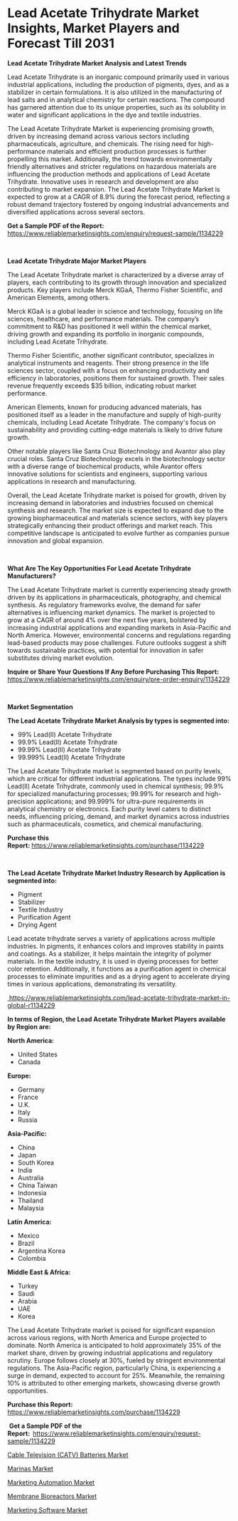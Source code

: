 <p><h1>Lead Acetate Trihydrate Market Insights, Market Players and Forecast Till 2031</h1></p><p><strong>Lead Acetate Trihydrate Market Analysis and Latest Trends</strong></p>
<p><p>Lead Acetate Trihydrate is an inorganic compound primarily used in various industrial applications, including the production of pigments, dyes, and as a stabilizer in certain formulations. It is also utilized in the manufacturing of lead salts and in analytical chemistry for certain reactions. The compound has garnered attention due to its unique properties, such as its solubility in water and significant applications in the dye and textile industries.</p><p>The Lead Acetate Trihydrate Market is experiencing promising growth, driven by increasing demand across various sectors including pharmaceuticals, agriculture, and chemicals. The rising need for high-performance materials and efficient production processes is further propelling this market. Additionally, the trend towards environmentally friendly alternatives and stricter regulations on hazardous materials are influencing the production methods and applications of Lead Acetate Trihydrate. Innovative uses in research and development are also contributing to market expansion. The Lead Acetate Trihydrate Market is expected to grow at a CAGR of 8.9% during the forecast period, reflecting a robust demand trajectory fostered by ongoing industrial advancements and diversified applications across several sectors.</p></p>
<p><strong>Get a Sample PDF of the Report:&nbsp;</strong> <a href="https://www.reliablemarketinsights.com/enquiry/request-sample/1134229?utm_campaign=1288&utm_medium=2&utm_source=Github&utm_content=ia&utm_term=08102024&utm_id=lead-acetate-trihydrate">https://www.reliablemarketinsights.com/enquiry/request-sample/1134229</a></p>
<p>&nbsp;</p>
<p><strong>Lead Acetate Trihydrate Major Market Players</strong></p>
<p><p>The Lead Acetate Trihydrate market is characterized by a diverse array of players, each contributing to its growth through innovation and specialized products. Key players include Merck KGaA, Thermo Fisher Scientific, and American Elements, among others.</p><p>Merck KGaA is a global leader in science and technology, focusing on life sciences, healthcare, and performance materials. The company’s commitment to R&D has positioned it well within the chemical market, driving growth and expanding its portfolio in inorganic compounds, including Lead Acetate Trihydrate.</p><p>Thermo Fisher Scientific, another significant contributor, specializes in analytical instruments and reagents. Their strong presence in the life sciences sector, coupled with a focus on enhancing productivity and efficiency in laboratories, positions them for sustained growth. Their sales revenue frequently exceeds $35 billion, indicating robust market performance.</p><p>American Elements, known for producing advanced materials, has positioned itself as a leader in the manufacture and supply of high-purity chemicals, including Lead Acetate Trihydrate. The company's focus on sustainability and providing cutting-edge materials is likely to drive future growth.</p><p>Other notable players like Santa Cruz Biotechnology and Avantor also play crucial roles. Santa Cruz Biotechnology excels in the biotechnology sector with a diverse range of biochemical products, while Avantor offers innovative solutions for scientists and engineers, supporting various applications in research and manufacturing.</p><p>Overall, the Lead Acetate Trihydrate market is poised for growth, driven by increasing demand in laboratories and industries focused on chemical synthesis and research. The market size is expected to expand due to the growing biopharmaceutical and materials science sectors, with key players strategically enhancing their product offerings and market reach. This competitive landscape is anticipated to evolve further as companies pursue innovation and global expansion.</p></p>
<p>&nbsp;</p>
<p><strong>What Are The Key Opportunities For Lead Acetate Trihydrate Manufacturers?</strong></p>
<p><p>The Lead Acetate Trihydrate market is currently experiencing steady growth driven by its applications in pharmaceuticals, photography, and chemical synthesis. As regulatory frameworks evolve, the demand for safer alternatives is influencing market dynamics. The market is projected to grow at a CAGR of around 4% over the next five years, bolstered by increasing industrial applications and expanding markets in Asia-Pacific and North America. However, environmental concerns and regulations regarding lead-based products may pose challenges. Future outlooks suggest a shift towards sustainable practices, with potential for innovation in safer substitutes driving market evolution.</p></p>
<p><strong>Inquire or Share Your Questions If Any Before Purchasing This Report:</strong> <a href="https://www.reliablemarketinsights.com/enquiry/pre-order-enquiry/1134229?utm_campaign=1288&utm_medium=2&utm_source=Github&utm_content=ia&utm_term=08102024&utm_id=lead-acetate-trihydrate">https://www.reliablemarketinsights.com/enquiry/pre-order-enquiry/1134229</a></p>
<p>&nbsp;</p>
<p><strong>Market Segmentation</strong></p>
<p><strong>The Lead Acetate Trihydrate Market Analysis by types is segmented into:</strong></p>
<p><ul><li>99% Lead(II) Acetate Trihydrate</li><li>99.9% Lead(II) Acetate Trihydrate</li><li>99.99% Lead(II) Acetate Trihydrate</li><li>99.999% Lead(II) Acetate Trihydrate</li></ul></p>
<p><p>The Lead Acetate Trihydrate market is segmented based on purity levels, which are critical for different industrial applications. The types include 99% Lead(II) Acetate Trihydrate, commonly used in chemical synthesis; 99.9% for specialized manufacturing processes; 99.99% for research and high-precision applications; and 99.999% for ultra-pure requirements in analytical chemistry or electronics. Each purity level caters to distinct needs, influencing pricing, demand, and market dynamics across industries such as pharmaceuticals, cosmetics, and chemical manufacturing.</p></p>
<p><strong>Purchase this Report:&nbsp;</strong><a href="https://www.reliablemarketinsights.com/purchase/1134229?utm_campaign=1288&utm_medium=2&utm_source=Github&utm_content=ia&utm_term=08102024&utm_id=lead-acetate-trihydrate">https://www.reliablemarketinsights.com/purchase/1134229</a></p>
<p>&nbsp;</p>
<p><strong>The Lead Acetate Trihydrate Market Industry Research by Application is segmented into:</strong></p>
<p><ul><li>Pigment</li><li>Stabilizer</li><li>Textile Industry</li><li>Purification Agent</li><li>Drying Agent</li></ul></p>
<p><p>Lead acetate trihydrate serves a variety of applications across multiple industries. In pigments, it enhances colors and improves stability in paints and coatings. As a stabilizer, it helps maintain the integrity of polymer materials. In the textile industry, it is used in dyeing processes for better color retention. Additionally, it functions as a purification agent in chemical processes to eliminate impurities and as a drying agent to accelerate drying times in various applications, demonstrating its versatility.</p></p>
<p><a href="https://www.reliablemarketinsights.com/lead-acetate-trihydrate-market-in-global-r1134229?utm_campaign=1288&utm_medium=2&utm_source=Github&utm_content=ia&utm_term=08102024&utm_id=lead-acetate-trihydrate">&nbsp;https://www.reliablemarketinsights.com/lead-acetate-trihydrate-market-in-global-r1134229</a></p>
<p><strong>In terms of Region, the Lead Acetate Trihydrate Market Players available by Region are:</strong></p>
<p>
    <p> <strong> North America: </strong>
        <ul>
            <li>United States</li>
            <li>Canada</li>
        </ul>
        </p> 
    <p> <strong> Europe: </strong>
        <ul>
            <li>Germany</li>
            <li>France</li>
            <li>U.K.</li>
            <li>Italy</li>
            <li>Russia</li>
        </ul>
        </p> 
    <p> <strong> Asia-Pacific: </strong>
        <ul>
            <li>China</li>
            <li>Japan</li>
            <li>South Korea</li>
            <li>India</li>
            <li>Australia</li>
            <li>China Taiwan</li>
            <li>Indonesia</li>
            <li>Thailand</li>
            <li>Malaysia</li>
        </ul>
        </p> 
    <p> <strong> Latin America: </strong>
        <ul>
            <li>Mexico</li>
            <li>Brazil</li>
            <li>Argentina Korea</li>
            <li>Colombia</li>
        </ul>
        </p> 
    <p> <strong> Middle East & Africa: </strong>
        <ul>
            <li>Turkey</li>
            <li>Saudi</li>
            <li>Arabia</li>
            <li>UAE</li>
            <li>Korea</li>
        </ul>
    </p>
    </p>
<p><p>The Lead Acetate Trihydrate market is poised for significant expansion across various regions, with North America and Europe projected to dominate. North America is anticipated to hold approximately 35% of the market share, driven by growing industrial applications and regulatory scrutiny. Europe follows closely at 30%, fueled by stringent environmental regulations. The Asia-Pacific region, particularly China, is experiencing a surge in demand, expected to account for 25%. Meanwhile, the remaining 10% is attributed to other emerging markets, showcasing diverse growth opportunities.</p></p>
<p><strong>Purchase this Report: </strong><a href="https://www.reliablemarketinsights.com/purchase/1134229?utm_campaign=1288&utm_medium=2&utm_source=Github&utm_content=ia&utm_term=08102024&utm_id=lead-acetate-trihydrate">https://www.reliablemarketinsights.com/purchase/1134229</a></p>
<p>&nbsp;<strong>Get a Sample PDF of the Report:&nbsp;&nbsp;</strong><a href="https://www.reliablemarketinsights.com/enquiry/request-sample/1134229?utm_campaign=1288&utm_medium=2&utm_source=Github&utm_content=ia&utm_term=08102024&utm_id=lead-acetate-trihydrate">https://www.reliablemarketinsights.com/enquiry/request-sample/1134229</a></p>
<p><strong></strong></p>
<p><p><a href="https://issuu.com/reportprime-2/docs/cable-television-catv-batteries-mar_2b012c3a0d0f0c?utm_campaign=1288&utm_medium=2&utm_source=Github&utm_content=ia&utm_term=08102024&utm_id=lead-acetate-trihydrate">Cable Television (CATV) Batteries Market</a></p><p><a href="https://www.linkedin.com/pulse/marinas-market-overview-global-trends-future-prospects-from-hrkqc?utm_campaign=1288&utm_medium=2&utm_source=Github&utm_content=ia&utm_term=08102024&utm_id=lead-acetate-trihydrate">Marinas Market</a></p><p><a href="https://www.linkedin.com/pulse/global-marketing-automation-nexus-sector-confluences-regional-qls1e?utm_campaign=1288&utm_medium=2&utm_source=Github&utm_content=ia&utm_term=08102024&utm_id=lead-acetate-trihydrate">Marketing Automation Market</a></p><p><a href="https://www.linkedin.com/pulse/membrane-bioreactors-market2024-2031-industry-insights-9j9je?utm_campaign=1288&utm_medium=2&utm_source=Github&utm_content=ia&utm_term=08102024&utm_id=lead-acetate-trihydrate">Membrane Bioreactors Market</a></p><p><a href="https://www.linkedin.com/pulse/marketing-software-industry-sector-new-technologies-market-o3w0e?utm_campaign=1288&utm_medium=2&utm_source=Github&utm_content=ia&utm_term=08102024&utm_id=lead-acetate-trihydrate">Marketing Software Market</a></p></p>